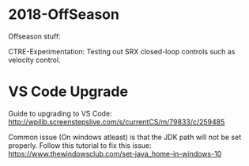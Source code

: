 # 2018-OffSeason
Offseason stuff:

CTRE-Experimentation: Testing out SRX closed-loop controls such as velocity control.

# VS Code Upgrade
Guide to upgrading to VS Code: http://wpilib.screenstepslive.com/s/currentCS/m/79833/c/259485

Common issue (On windows atleast) is that the JDK path will not be set properly. Follow this tutorial to fix this issue: https://www.thewindowsclub.com/set-java_home-in-windows-10
